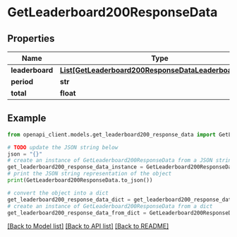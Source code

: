 # GetLeaderboard200ResponseData


## Properties

Name | Type | Description | Notes
------------ | ------------- | ------------- | -------------
**leaderboard** | [**List[GetLeaderboard200ResponseDataLeaderboardInner]**](GetLeaderboard200ResponseDataLeaderboardInner.md) |  | [optional] 
**period** | **str** |  | [optional] 
**total** | **float** |  | [optional] 

## Example

```python
from openapi_client.models.get_leaderboard200_response_data import GetLeaderboard200ResponseData

# TODO update the JSON string below
json = "{}"
# create an instance of GetLeaderboard200ResponseData from a JSON string
get_leaderboard200_response_data_instance = GetLeaderboard200ResponseData.from_json(json)
# print the JSON string representation of the object
print(GetLeaderboard200ResponseData.to_json())

# convert the object into a dict
get_leaderboard200_response_data_dict = get_leaderboard200_response_data_instance.to_dict()
# create an instance of GetLeaderboard200ResponseData from a dict
get_leaderboard200_response_data_from_dict = GetLeaderboard200ResponseData.from_dict(get_leaderboard200_response_data_dict)
```
[[Back to Model list]](../README.md#documentation-for-models) [[Back to API list]](../README.md#documentation-for-api-endpoints) [[Back to README]](../README.md)


